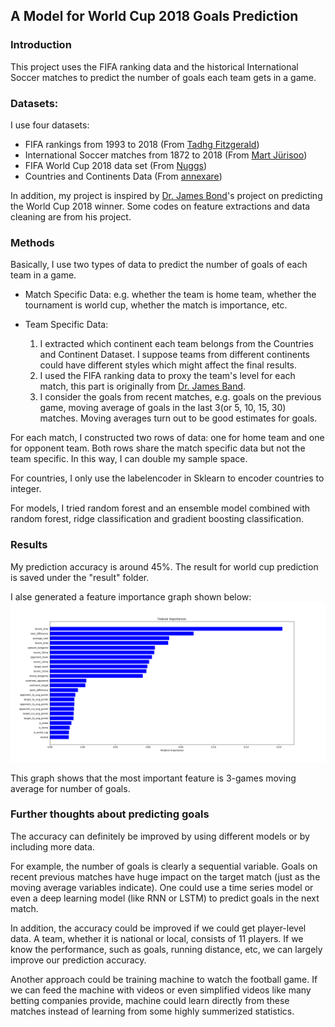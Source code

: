 ## A Model for World Cup 2018 Goals Prediction

### Introduction

This project uses the FIFA ranking data and the historical International Soccer matches 
to predict the number of goals each team gets in a game. 

### Datasets:

I use four datasets:

* FIFA rankings from 1993 to 2018 (From [Tadhg Fitzgerald](https://www.kaggle.com/tadhgfitzgerald))
* International Soccer matches from 1872 to 2018 (From [Mart Jürisoo](https://www.kaggle.com/martj42))
* FIFA World Cup 2018 data set (From [Nuggs](https://www.kaggle.com/ahmedelnaggar))
* Countries and Continents Data (From [annexare](https://github.com/annexare/Countries))

In addition, my project is inspired by [Dr. James Bond](https://www.kaggle.com/agostontorok/soccer-world-cup-2018-winner)'s
project on predicting the World Cup 2018 winner. Some codes on feature extractions and data cleaning are from his project.

### Methods
Basically, I use two types of data to predict the number of goals of each team in a game.

* Match Specific Data:
    e.g. whether the team is home team, whether the tournament is world cup, whether the match is importance, etc.

* Team Specific Data:
    1. I extracted which continent each team belongs from the Countries and Continent Dataset. 
       I suppose teams from different continents could have different styles which might affect the final results.
    2. I used the FIFA ranking data to proxy the team's level for each match, this part is originally from [Dr. James Band](https://www.kaggle.com/agostontorok/soccer-world-cup-2018-winner).
    3. I consider the goals from recent matches, e.g. goals on the previous game, moving average of goals in the last 3(or 5, 10, 15, 30) matches.
       Moving averages turn out to be good estimates for goals.

For each match, I constructed two rows of data: one for home team and one for opponent team.
Both rows share the match specific data but not the team specific. In this way, I can double my sample space.

For countries, I only use the labelencoder in Sklearn to encoder countries to integer. 

For models, I tried random forest and an ensemble model combined with random forest, ridge classification and 
gradient boosting classification. 
  
### Results
My prediction accuracy is around 45%. The result for world cup prediction is saved under the "result" folder.

I alse generated a feature importance graph shown below:
![Figure 1](result/Figure_1.png?raw=true)

This graph shows that the most important feature is 3-games moving average for number of goals. 



### Further thoughts about predicting goals
The accuracy can definitely be improved by using different models or by including more data.

For example, the number of goals is clearly a sequential variable. Goals on recent previous matches 
have huge impact on the target match (just as the moving average variables indicate). One could use
a time series model or even a deep learning model (like RNN or LSTM) to predict goals in the next match.

In addition, the accuracy could be improved if we could get player-level data. A team, whether it is national or 
local, consists of 11 players. If we know the performance, such as goals, running distance, etc, we can largely improve
our prediction accuracy.

Another approach could be training machine to watch the football game. If we can feed the machine with videos or even simplified videos
like many betting companies provide, machine could learn directly from these matches instead of learning from some highly summerized statistics.
   
 
